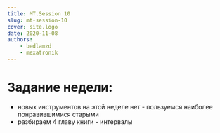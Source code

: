 ```yaml
---
title: MT.Session 10
slug: mt-session-10
cover: site.logo
date: 2020-11-08
authors:
    - bedlamzd
    - mexatronik
---
```


# Задание недели:
* новых инструментов на этой неделе нет - пользуемся наиболее понравившимися старыми
* разбираем 4 главу книги - интервалы

